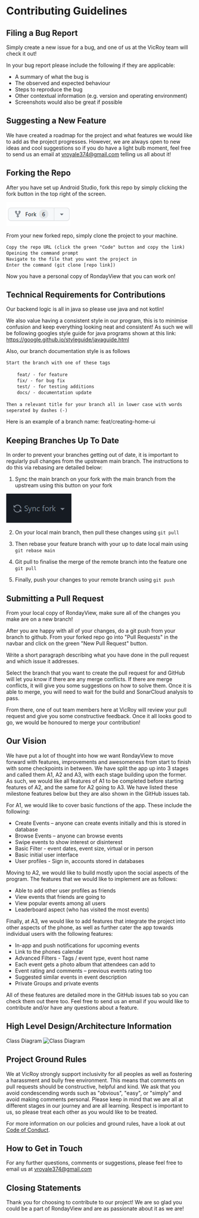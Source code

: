 # Contributing Guidelines

## Filing a Bug Report

Simply create a new issue for a bug, and one of us at the VicRoy team will check it out!

In your bug report please include the following if they are applicable:
* A summary of what the bug is
* The observed and expected behaviour
* Steps to reproduce the bug
* Other contextual information (e.g. version and operating environment)
* Screenshots would also be great if possible

## Suggesting a New Feature

We have created a roadmap for the project and what features we would like to add as the project progresses. However, we are always open to new ideas and cool 
suggestions so if you do have a light bulb moment, feel free to send us an email at vroyale374@gmail.com telling us all about it!

## Forking the Repo

After you have set up Android Studio, fork this repo by simply clicking the fork button in the top right of the screen.

![Fork Repo button](docImages/image.png)

From your new forked repo, simply clone the project to your machine.

    Copy the repo URL (click the green "Code" button and copy the link)
    Opeining the command prompt
    Navigate to the file that you want the project in
    Enter the command (git clone [repo link])

Now you have a personal copy of RondayView that you can work on!

## Technical Requirements for Contributions

Our backend logic is all in java so please use java and not kotlin!

We also value having a consistent style in our program, this is to minimise confusion and keep everything looking neat and consistent! As such we will be following
googles style guide for java programs shown at this link: https://google.github.io/styleguide/javaguide.html

Also, our branch documentation style is as follows

    Start the branch with one of these tags 

        feat/ - for feature
        fix/ - for bug fix
        test/ - for testing additions
        docs/ - documentation update

    Then a relevant title for your branch all in lower case with words seperated by dashes (-)

Here is an example of a branch name: feat/creating-home-ui

## Keeping Branches Up To Date

In order to prevent your branches getting out of date, it is important to regularly pull changes from the upstream main branch. The instructions to do this via rebasing are detailed below:

1) Sync the main branch on your fork with the main branch from the upstream using this button on your fork

![Synce Fork Button](docImages/img.png)

2) On your local main branch, then pull these changes using
`git pull`

3) Then rebase your feature branch with your up to date local main using 
`git rebase main`

4) Git pull to finalise the merge of the remote branch into the feature one
`git pull`

5) Finally, push your changes to your remote branch using
`git push`

## Submitting a Pull Request

From your local copy of RondayView, make sure all of the changes you make are on a new branch!

After you are happy with all of your changes, do a git push from your branch to github. From your forked repo go into "Pull Requests" in the navbar and click on the green "New Pull Request" button.

Write a short paragraph describing what you have done in the pull request and which issue it addresses.

Select the branch that you want to create the pull request for and GitHub will let you know if there are any merge conflicts. If there are merge conflicts, it will give you some suggestions on how to solve them. Once it is able to merge, you will need to wait for the build and SonarCloud analysis to pass.

From there, one of out team members here at VicRoy will review your pull request and give you some constructive feedback. Once it all looks good to go, we would be honoured to merge your contribution!

## Our Vision

We have put a lot of thought into how we want RondayView to move forward with features, improvements and awesomeness from start to finish with some checkpoints 
in between. We have split the app up into 3 stages and called them A1, A2 and A3, with each stage building upon the former. As such, we would like all features
of A1 to be completed before starting features of A2, and the same for A2 going to A3. We have listed these milestone features below but they are also shown in 
the GitHub issues tab. 

For A1, we would like to cover basic functions of the app. These include the following:
* Create Events – anyone can create events initially and this is stored in database
* Browse Events – anyone can browse events
* Swipe events to show interest or disinterest
* Basic Filter - event dates, event size, virtual or in person
* Basic initial user interface
* User profiles - Sign in, accounts stored in databases

Moving to A2, we would like to build mostly upon the social aspects of the program. The features that we would like to implement are as follows:
* Able to add other user profiles as friends
* View events that friends are going to
* View popular events among all users
* Leaderboard aspect (who has visited the most events)

Finally, at A3, we would like to add features that integrate the project into other aspects of the phone, as well as further cater the app towards individual users with the following features:
* In-app and push notifications for upcoming events
* Link to the phones calendar
* Advanced Filters - Tags / event type, event host name
* Each event gets a photo album that attendees can add to
* Event rating and comments – previous events rating too
* Suggested similar events in event description
* Private Groups and private events

All of these features are detailed more in the GitHub issues tab so you can check them out there too. Feel free to send us an email if you would like to contribute and/or have any questions about a feature.

## High Level Design/Architecture Information

Class Diagram
![Class Diagram](contributingIMGS/classDiagram.png)

## Project Ground Rules

We at VicRoy strongly support inclusivity for all peoples as well as fostering a harassment and bully free environment. This means that comments on pull requests should be constructive, helpful and kind. We ask that you avoid condescending words such as "obvious", "easy", or "simply" and avoid making comments personal. Please keep in mind that we are all at different stages in our journey and are all learning. Respect is important to us, so please treat each other as you would like to be treated.

For more information on our policies and ground rules, have a look at out [Code of Conduct](CODE_OF_CONDUCT).

## How to Get in Touch

For any further questions, comments or suggestions, please feel free to email us at vroyale374@gmail.com

## Closing Statements

Thank you for choosing to contribute to our project! We are so glad you could be a part of RondayView and are as passionate about it as we are!





